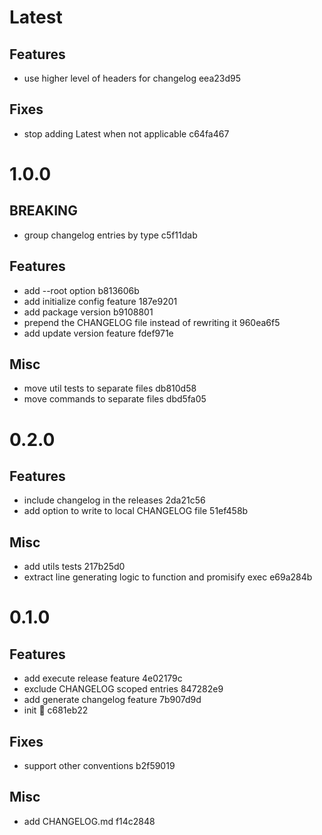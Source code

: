 # Latest

## Features

- use higher level of headers for changelog eea23d95

## Fixes

- stop adding Latest when not applicable c64fa467

# 1.0.0

## BREAKING

- group changelog entries by type c5f11dab

## Features

- add --root option b813606b
- add initialize config feature 187e9201
- add package version b9108801
- prepend the CHANGELOG file instead of rewriting it 960ea6f5
- add update version feature fdef971e

## Misc

- move util tests to separate files db810d58
- move commands to separate files dbd5fa05

# 0.2.0

## Features

- include changelog in the releases 2da21c56
- add option to write to local CHANGELOG file 51ef458b

## Misc

- add utils tests 217b25d0
- extract line generating logic to function and promisify exec e69a284b

# 0.1.0

## Features

- add execute release feature 4e02179c
- exclude CHANGELOG scoped entries 847282e9
- add generate changelog feature 7b907d9d
- init :seedling: c681eb22

## Fixes

- support other conventions b2f59019

## Misc

- add CHANGELOG.md f14c2848
